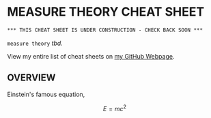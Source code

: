 # MEASURE THEORY CHEAT SHEET

```txt
*** THIS CHEAT SHEET IS UNDER CONSTRUCTION - CHECK BACK SOON ***
```

`measure theory` _tbd._

View my entire list of cheat sheets on
[my GitHub Webpage](https://jeffdecola.github.io/my-cheat-sheets/).

## OVERVIEW

Einstein's famous equation,

$$
E=mc^2
$$
